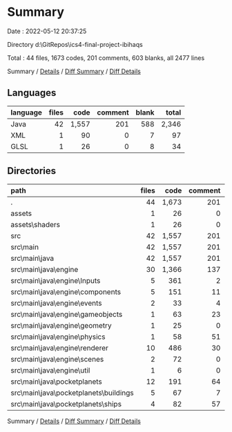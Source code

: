# Summary

Date : 2022-05-12 20:37:25

Directory d:\GitRepos\ics4-final-project-ibihaqs

Total : 44 files,  1673 codes, 201 comments, 603 blanks, all 2477 lines

Summary / [Details](details.md) / [Diff Summary](diff.md) / [Diff Details](diff-details.md)

## Languages
| language | files | code | comment | blank | total |
| :--- | ---: | ---: | ---: | ---: | ---: |
| Java | 42 | 1,557 | 201 | 588 | 2,346 |
| XML | 1 | 90 | 0 | 7 | 97 |
| GLSL | 1 | 26 | 0 | 8 | 34 |

## Directories
| path | files | code | comment | blank | total |
| :--- | ---: | ---: | ---: | ---: | ---: |
| . | 44 | 1,673 | 201 | 603 | 2,477 |
| assets | 1 | 26 | 0 | 8 | 34 |
| assets\shaders | 1 | 26 | 0 | 8 | 34 |
| src | 42 | 1,557 | 201 | 588 | 2,346 |
| src\main | 42 | 1,557 | 201 | 588 | 2,346 |
| src\main\java | 42 | 1,557 | 201 | 588 | 2,346 |
| src\main\java\engine | 30 | 1,366 | 137 | 470 | 1,973 |
| src\main\java\engine\Inputs | 5 | 361 | 2 | 80 | 443 |
| src\main\java\engine\components | 5 | 151 | 11 | 65 | 227 |
| src\main\java\engine\events | 2 | 33 | 4 | 18 | 55 |
| src\main\java\engine\gameobjects | 1 | 63 | 23 | 20 | 106 |
| src\main\java\engine\geometry | 1 | 25 | 0 | 7 | 32 |
| src\main\java\engine\physics | 1 | 58 | 51 | 32 | 141 |
| src\main\java\engine\renderer | 10 | 486 | 30 | 178 | 694 |
| src\main\java\engine\scenes | 2 | 72 | 0 | 25 | 97 |
| src\main\java\engine\util | 1 | 6 | 0 | 3 | 9 |
| src\main\java\pocketplanets | 12 | 191 | 64 | 118 | 373 |
| src\main\java\pocketplanets\buildings | 5 | 67 | 7 | 41 | 115 |
| src\main\java\pocketplanets\ships | 4 | 82 | 57 | 54 | 193 |

Summary / [Details](details.md) / [Diff Summary](diff.md) / [Diff Details](diff-details.md)
